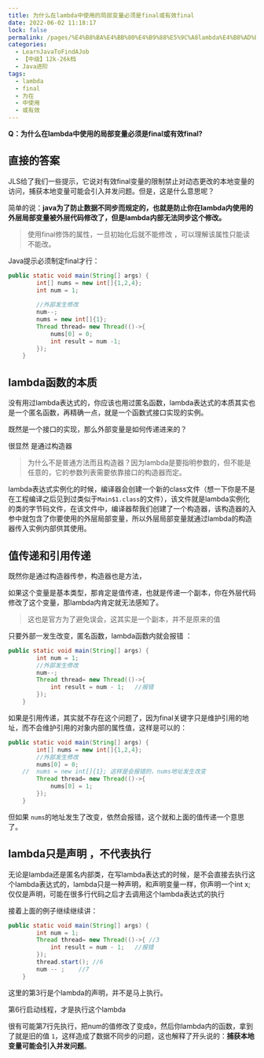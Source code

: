 ```yaml
---
title: 为什么在lambda中使用的局部变量必须是final或有效final
date: 2022-06-02 11:18:17
lock: false
permalink: /pages/%E4%B8%BA%E4%BB%80%E4%B9%88%E5%9C%A8lambda%E4%B8%AD%E4%BD%BF%E7%94%A8%E7%9A%84%E5%B1%80%E9%83%A8%E5%8F%98%E9%87%8F%E5%BF%85%E9%A1%BB%E6%98%AFfinal%E6%88%96%E6%9C%89%E6%95%88final
categories: 
  - LearnJavaToFindAJob
  - 【中级】12k-26k档
  - Java进阶
tags: 
  - lambda
  - final
  - 为在
  - 中使用
  - 或有效
---
```

**Q：为什么在lambda中使用的局部变量必须是final或有效final?**

## 直接的答案

JLS给了我们一些提示，它说对有效final变量的限制禁止对动态更改的本地变量的访问，捕获本地变量可能会引入并发问题。但是，这是什么意思呢？

简单的说：**java为了防止数据不同步而规定的，也就是防止你在lambda内使用的外层局部变量被外层代码修改了，但是lambda内部无法同步这个修改。**

> 使用final修饰的属性，一旦初始化后就不能修改 ，可以理解该属性只能读不能改。

Java提示必须制定final才行：

```java
public static void main(String[] args) {
        int[] nums = new int[]{1,2,4};
        int num = 1;
    
        //外部发生修改
        num--;
        nums = new int[]{1};
        Thread thread= new Thread(()->{
            nums[0] = 0;
            int result = num -1;
        });
    }
```



## lambda函数的本质

没有用过lambda表达式的，你应该也用过匿名函数，lambda表达式的本质其实也是一个匿名函数，再精确一点，就是一个函数式接口实现的实例。



既然是一个接口的实现，那么外部变量是如何传递进来的？

很显然 是通过构造器

> 为什么不是普通方法而且构造器？因为lambda是要指明参数的，但不能是任意的，它的参数列表需要依靠接口的构造器而定。

lambda表达式实例化的时候，编译器会创建一个新的class文件（想一下你是不是在工程编译之后见到过类似于`Main$1.class`的文件），该文件就是lambda实例化的类的字节码文件，在该文件中，编译器帮我们创建了一个构造器，该构造器的入参中就包含了你要使用的外层局部变量，所以外层局部变量就通过lambda的构造器传入实例内部供其使用。



## 值传递和引用传递

既然你是通过构造器传参，构造器也是方法，

如果这个变量是基本类型，那肯定是值传递，也就是传递一个副本，你在外层代码修改了这个变量，那lambda内肯定就无法感知了。

> 这也是官方为了避免误会，这其实是一个副本，并不是原来的值

只要外部一发生改变，匿名函数，lambda函数内就会报错 ：

```java
public static void main(String[] args) {
        int num = 1;
        //外部发生修改
        num--;
        Thread thread= new Thread(()->{
            int result = num - 1;	//报错
        });
    }
```



 如果是引用传递，其实就不存在这个问题了，因为final关键字只是维护引用的地址，而不会维护引用的对象内部的属性值，这样是可以的：

```java
public static void main(String[] args) {
        int[] nums = new int[]{1,2,4};
        //外部发生修改
        nums[0] = 0;
    //	nums = new int[]{1}; 这样是会报错的，nums地址发生改变
        Thread thread= new Thread(()->{
            nums[0] = 1;
        });
    }
```

但如果 `nums`的地址发生了改变，依然会报错，这个就和上面的值传递一个意思了。



## lambda只是声明 ，不代表执行

无论是lambda还是匿名内部类，在写lambda表达式的时候，是不会直接去执行这个lambda表达式的，lambda只是一种声明，和声明变量一样，你声明一个int x;仅仅是声明，可能在很多行代码之后才去调用这个lambda表达式的执行

接着上面的例子继续继续讲：

```java
public static void main(String[] args) {
        int num = 1;
        Thread thread= new Thread(()->{	//3
            int result = num - 1;	//报错
        });
        thread.start();	//6
        num -- ;	//7
    }
```

这里的第3行是个lambda的声明，并不是马上执行。

第6行启动线程，才是执行这个lambda

很有可能第7行先执行，把num的值修改了变成`0`，然后你lambda内的函数，拿到了就是旧的值 `1`，这样造成了数据不同步的问题，这也解释了开头说的：**捕获本地变量可能会引入并发问题**。